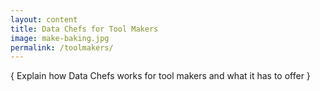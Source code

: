 ```yaml
---
layout: content
title: Data Chefs for Tool Makers
image: make-baking.jpg
permalink: /toolmakers/
---
```


{ Explain how Data Chefs works for tool makers and what it has to offer }
